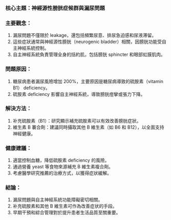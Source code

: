 ### 核心主題：神經源性膀胱症候群與漏尿問題

### 主要觀念：
1. 漏尿問題不僅限於 leakage，還包括頻繁尿意、排尿急迫感和尿液滞留。
2. 這些症狀通常與神經源性膀胱（neurogenic bladder）相關，因膀胱功能受自主神經系統控制。
3. 自主神經系統負責管理全身的括約肌，包括膀胱 sphincter 和眼部虹膜肌肉。

### 問題原因：
1. 糖尿病患者漏尿風險增加 200%，主要原因是糖尿病導致的硫胺素（vitamin B1） deficiency。
2. 硫胺素 deficiency 影響自主神經系統，導致膀胱痙攣或張力下降。

### 解決方法：
1. 补充硫胺素（B1）：研究顯示補充硫胺素可以有效改善膀胱症狀。
2. 維生素 B 褰合劑：建議同時攝取其他 B 維生素（如 B6 和 B12），以全面支持神經健康。

### 健康建議：
1. 適當控制血糖，降低硫胺素 deficiency 的風險。
2. 通過營養 yeast 等食物來源補充 B 維生素複合劑。
3. 考慮醫學研究推薦的治療方式，以獲得症狀緩解。

### 結論：
1. 漏尿問題與自主神經系統功能障礙密切相關。
2. 补充硫胺素和其他 B 維生素可作為改善症状的手段。
3. 早期干預和綜合管理對於提升患者生活品質至關重要。